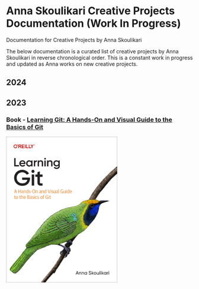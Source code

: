 # Anna Skoulikari Creative Projects Documentation (Work In Progress)
Documentation for Creative Projects by Anna Skoulikari 

The below documentation is a curated list of creative projects by Anna Skoulikari in reverse chronological order. This is a constant work in progress and updated as Anna works on new creative projects. 

## 2024 

## 2023 

### Book - [Learning Git: A Hands-On and Visual Guide to the Basics of Git](https://www.amazon.com/Learning-Git-Hands-Visual-Basics/dp/1098133919) 

<img src="./images/2023_03_10_learning_git_cover.jpg" alt="Cover of Learning Git: A Hands-On and Visual Guide to the Basics of Git" width="300"/>
